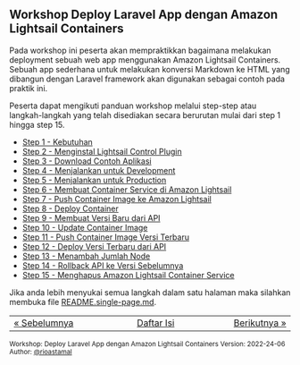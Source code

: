 
## Workshop Deploy Laravel App dengan Amazon Lightsail Containers

Pada workshop ini peserta akan mempraktikkan bagaimana melakukan deployment sebuah web app menggunakan Amazon Lightsail Containers. Sebuah app sederhana untuk melakukan konversi Markdown ke HTML yang dibangun dengan Laravel framework akan digunakan sebagai contoh pada praktik ini. 

Peserta dapat mengikuti panduan workshop melalui step-step atau langkah-langkah yang telah disediakan secara berurutan mulai dari step 1 hingga step 15.

- [Step 1 - Kebutuhan](STEP-1.md)
- [Step 2 - Menginstal Lightsail Control Plugin](STEP-2.md)
- [Step 3 - Download Contoh Aplikasi](STEP-3.md)
- [Step 4 - Menjalankan untuk Development](STEP-4.md)
- [Step 5 - Menjalankan untuk Production](STEP-5.md)
- [Step 6 - Membuat Container Service di Amazon Lightsail](STEP-6.md)
- [Step 7 - Push Container Image ke Amazon Lightsail](STEP-7.md)
- [Step 8 - Deploy Container](STEP-8.md)
- [Step 9 - Membuat Versi Baru dari API](STEP-9.md)
- [Step 10 - Update Container Image](STEP-10.md)
- [Step 11 - Push Container Image Versi Terbaru](STEP-11.md)
- [Step 12 - Deploy Versi Terbaru dari API](STEP-12.md)
- [Step 13 - Menambah Jumlah Node](STEP-13.md)
- [Step 14 - Rollback API ke Versi Sebelumnya](STEP-14.md)
- [Step 15 - Menghapus Amazon Lightsail Container Service](STEP-15.md)

Jika anda lebih menyukai semua langkah dalam satu halaman maka silahkan membuka file [README.single-page.md](README.single-page.md).

<table border="0" style="width: 100%; display: table;"><tr><td><a href="STEP-15.md">&laquo; Sebelumnya</td><td align="center"><a href="README.md">Daftar Isi</a></td><td align="right"><a href="STEP-1.md">Berikutnya &raquo;</a></td></tr></table>

<sup>Workshop: Deploy Laravel App dengan Amazon Lightsail Containers
Version: 2022-24-06  
Author: [@rioastamal](https://github.com/rioastamal)</sup>

